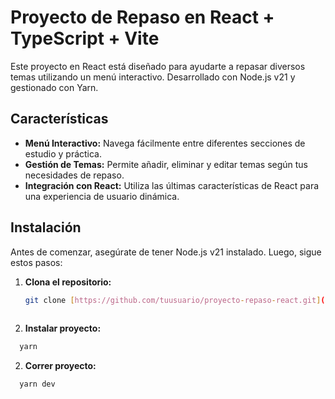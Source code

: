 # Proyecto de Repaso en React + TypeScript + Vite


Este proyecto en React está diseñado para ayudarte a repasar diversos temas utilizando un menú interactivo. Desarrollado con Node.js v21 y gestionado con Yarn.

## Características

- **Menú Interactivo:** Navega fácilmente entre diferentes secciones de estudio y práctica.
- **Gestión de Temas:** Permite añadir, eliminar y editar temas según tus necesidades de repaso.
- **Integración con React:** Utiliza las últimas características de React para una experiencia de usuario dinámica.

## Instalación

Antes de comenzar, asegúrate de tener Node.js v21 instalado. Luego, sigue estos pasos:

1. **Clona el repositorio:**
   ```bash
   git clone [https://github.com/tuusuario/proyecto-repaso-react.git](https://github.com/JohnAchicaizaG/Repasos-react.git)
  

2. **Instalar proyecto:**
```bash
  yarn 
```

2. **Correr proyecto:**
```bash
  yarn dev
```
